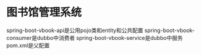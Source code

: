 # 图书馆管理系统
spring-boot-vbook-api是公用pojo类和entity和公共配置
spring-boot-vbook-consumer是dubbo中消费者
spring-boot-vbook-service是dubbo中服务
pom.xml是父配置
